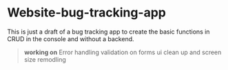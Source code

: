 # Website-bug-tracking-app
This is just a draft of a bug tracking app to create the basic functions in CRUD in the console and without a backend.

>**working on**
Error handling
validation on forms
ui clean up and screen size remodling 
